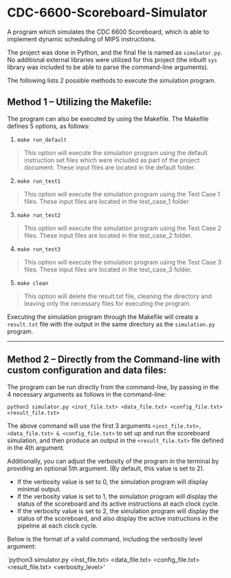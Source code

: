 # CDC-6600-Scoreboard-Simulator
A program which simulates the CDC 6600 Scoreboard, which is able to implement dynamic scheduling of MIPS instructions. 

The project was done in Python, and the final file is named as `simulator.py`. No additional external libraries were utilized for this project (the inbuilt `sys` library was included to be able to parse the command-line arguments). 

The following lists 2 possible methods to execute the simulation program. 
## Method 1 – Utilizing the Makefile:

The program can also be executed by using the Makefile. The Makefile defines 5 options, as follows:
1. `make run_default`

> This option will execute the simulation program using the default instruction set files which were included as part of the project document. These input files are located in the default folder.

2. `make run_test1`

> This option will execute the simulation program using the Test Case 1 files. These input files are located in the test_case_1 folder.

3. `make run_test2`

> This option will execute the simulation program using the Test Case 2 files. These input files are located in the test_case_2 folder.

4. `make run_test3`

> This option will execute the simulation program using the Test Case 3 files. These input files are located in the test_case_3 folder.

5. `make clean`

> This option will delete the result.txt file, cleaning the directory and leaving only the necessary files for executing the program.

Executing the simulation program through the Makefile will create a `result.txt` file with the output in the same directory as the `simulation.py` program. 

---
## Method 2 – Directly from the Command-line with custom configuration and data files:

The program can be run directly from the command-line, by passing in the 4 necessary arguments as follows in the command-line:

`python3 simulator.py <inst_file.txt> <data_file.txt> <config_file.txt> <result_file.txt>`
	
The above command will use the first 3 arguments `<inst_file.txt>, <data_file.txt> & <config_file.txt>` to set up and run the scoreboard simulation, and then produce an output in the `<result_file.txt>` file defined in the 4th argument. 

Additionally, you can adjust the verbosity of the program in the terminal by providing an optional 5th argument. (By default, this value is set to 2). 
- If the verbosity value is set to 0, the simulation program will display minimal output. 
- If the verbosity value is set to 1, the simulation program will display the status of the scoreboard and its active instructions at each clock cycle. 
- If the verbosity value is set to 2, the simulation program will display the status of the scoreboard, and also display the active instructions in the pipeline at each clock cycle.

Below is the format of a valid command, including the verbosity level argument: 

`python3 simulator.py <inst_file.txt> <data_file.txt> <config_file.txt> <result_file.txt> <verbosity_level>'
